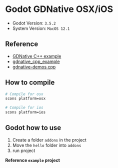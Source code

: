 # Godot GDNative OSX/iOS

- Godot Version: `3.5.2`
- System Version: `MacOS 12.1`

## Reference

- [GDNative C++ example](https://docs.godotengine.org/en/3.2/tutorials/plugins/gdnative/gdnative-cpp-example.html?#gdnative-c-example "Permalink to this headline")
- [gdnative_cpp_example](https://github.com/BastiaanOlij/gdnative_cpp_example)
- [gdnative-demos cpp](https://github.com/godotengine/gdnative-demos)

## How to compile

```bash
# Compile for osx
scons platform=osx

# Compile for ios
scons platform=ios
```

## Godot how to use

1. Create a folder `addons` in the project
2. Move the `hello` folder into `addons`
3. run project

**Reference `example` project**
